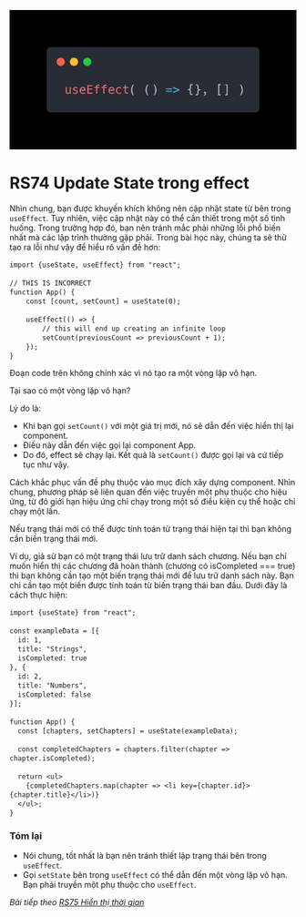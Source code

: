 ![Create-HTML-1](images/effect.webp) 

# RS74 Update State trong effect

Nhìn chung, bạn được khuyến khích không nên cập nhật state từ bên trong `useEffect`. Tuy nhiên, việc cập nhật này có thể cần thiết trong một số tình huống. Trong trường hợp đó, bạn nên tránh mắc phải những lỗi phổ biến nhất mà các lập trình thường gặp phải. Trong bài học này, chúng ta sẽ thử tạo ra lỗi như vậy để hiểu rõ vấn đề hơn:

```
import {useState, useEffect} from "react";

// THIS IS INCORRECT
function App() {
    const [count, setCount] = useState(0);

    useEffect(() => {
        // this will end up creating an infinite loop
        setCount(previousCount => previousCount + 1);
    });
}
```

Đoạn code trên không chính xác vì nó tạo ra một vòng lặp vô hạn. 

Tại sao có một vòng lặp vô hạn?

Lý do là:

- Khi bạn gọi `setCount()` với một giá trị mới, nó sẽ dẫn đến việc hiển thị lại component.
- Điều này dẫn đến việc gọi lại component App.
- Do đó, effect sẽ chạy lại. Kết quả là `setCount()` được gọi lại và cứ tiếp tục như vậy.

Cách khắc phục vấn đề phụ thuộc vào mục đích xây dựng component. Nhìn chung, phương pháp sẽ liên quan đến việc truyền một phụ thuộc cho hiệu ứng, từ đó giới hạn hiệu ứng chỉ chạy trong một số điều kiện cụ thể hoặc chỉ chạy một lần.

Nếu trạng thái mới có thể được tính toán từ trạng thái hiện tại thì bạn không cần biến trạng thái mới. 

Ví dụ, giả sử bạn có một trạng thái lưu trữ danh sách chương. Nếu bạn chỉ muốn hiển thị các chương đã hoàn thành (chương có isCompleted === true) thì bạn không cần tạo một biến trạng thái mới để lưu trữ danh sách này. Bạn chỉ cần tạo một biến được tính toán từ biến trạng thái ban đầu. Dưới đây là cách thực hiện:

```
import {useState} from "react";

const exampleData = [{
  id: 1,
  title: "Strings",
  isCompleted: true
}, {
  id: 2,
  title: "Numbers",
  isCompleted: false
}];

function App() {
  const [chapters, setChapters] = useState(exampleData);

  const completedChapters = chapters.filter(chapter => chapter.isCompleted);

  return <ul>
    {completedChapters.map(chapter => <li key={chapter.id}>{chapter.title}</li>)}
  </ul>;
}
```

### Tóm lại

- Nói chung, tốt nhất là bạn nên tránh thiết lập trạng thái bên trong `useEffect`.
- Gọi `setState` bên trong `useEffect` có thể dẫn đến một vòng lặp vô hạn. Bạn phải truyền một phụ thuộc cho `useEffect`.

*Bài tiếp theo [RS75 Hiển thị thời gian](/lesson/session/session_075_effect_time.md)*